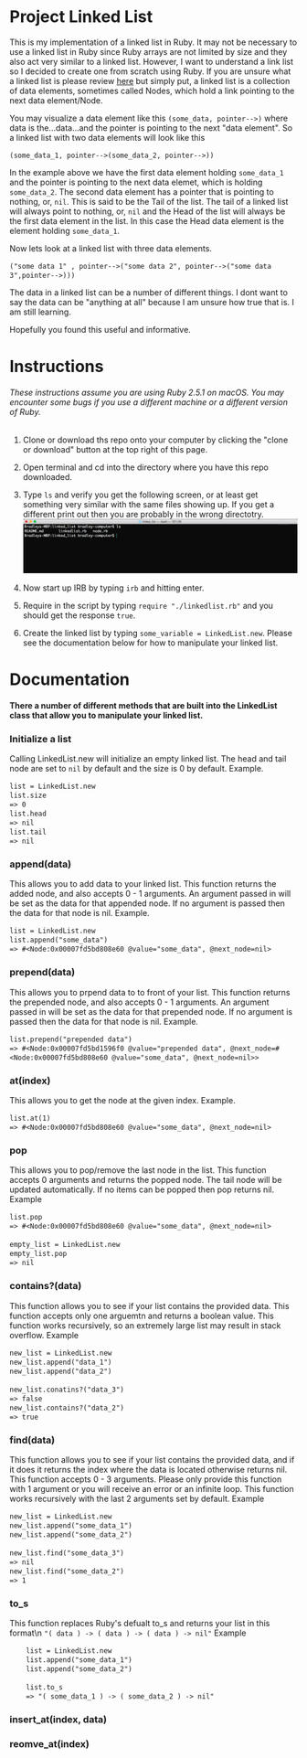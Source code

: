 # Project Linked List
This is my implementation of a linked list in Ruby. It may not be necessary to use a linked list in Ruby since Ruby arrays are not limited by size and they also act very similar to a linked list. However, I want to understand a link list so I decided to create one from scratch using Ruby. If you are unsure what a linked list is please review [here](https://en.wikipedia.org/wiki/Linked_list) but simply put, a linked list is a collection of data elements, sometimes called Nodes, which hold a link pointing to the next data element/Node. 

You may visualize a data element like this `(some_data, pointer-->)` where data is the...data...and the pointer is pointing to the next "data element". So a linked list with two data elements will look like this 
```
(some_data_1, pointer-->(some_data_2, pointer-->)) 
```
In the example above we have the first data element holding `some_data_1` and the pointer is pointing to the next data elemet, which is holding `some_data_2`. The second data element has a pointer that is pointing to nothing, or, `nil`. This is said to be the Tail of the list. The tail of a linked list will always point to nothing, or, `nil` and the Head of the list will always be the first data element in the list. In this case the Head data element is the element holding `some_data_1`. 


Now lets look at a  linked list with three data elements.
```
("some data 1" , pointer-->("some data 2", pointer-->("some data 3",pointer-->)))
```

The data in a linked list can be a number of different things. I dont want to say the data can be "anything at all" because I am unsure how true that is. I am still learning. 

Hopefully you found this useful and informative. 

# Instructions 
###### These instructions assume you are using Ruby 2.5.1 on macOS. You may encounter some bugs if you use a different machine or a different version of Ruby. 

1) Clone or download ths repo onto your computer by clicking the "clone or download" button at the top right of this page. 

2) Open terminal and cd into the directory where you have this repo downloaded. 

3) Type `ls` and verify you get the following screen, or at least get something very similar with the same files showing up. If you get a different print out then you are probably in the wrong directotry. 
![screen shot](https://github.com/BShowen/Linked_list_in_Ruby/blob/master/screenshots/screen_shot_1.png "screen shot")

4) Now start up IRB by typing `irb` and hitting enter. 

5) Require in the script by typing `require "./linkedlist.rb"` and you should get the response `true`. 

6) Create the linked list by typing `some_variable = LinkedList.new`. Please see the documentation below for how to manipulate your linked list. 

# Documentation 

#### There a number of different methods that are built into the LinkedList class that allow you to manipulate your linked list. 

### Initialize a list
Calling LinkedList.new will initialize an empty linked list. The head and tail node are set to `nil` by default and the size is 0 by default. 
Example. 
```
list = LinkedList.new 
list.size 
=> 0
list.head 
=> nil
list.tail
=> nil
```

### append(data)
This allows you to add data to your linked list. This function returns the added node, and also accepts 0 - 1 arguments. An argument passed in will be set as the data for that appended node. If no argument is passed then the data for that node is nil. 
Example. 
```
list = LinkedList.new
list.append("some_data")
=> #<Node:0x00007fd5bd808e60 @value="some_data", @next_node=nil>
```

### prepend(data)
This allows you to prpend data to to front of your list. This function returns the prepended node, and also accepts 0 - 1 arguments. An argument passed in will be set as the data for that prepended node. If no argument is passed then the data for that node is nil. 
Example.
```
list.prepend("prepended data")
=> #<Node:0x00007fd5bd1596f0 @value="prepended data", @next_node=#<Node:0x00007fd5bd808e60 @value="some_data", @next_node=nil>>
```

### at(index)
This allows you to get the node at the given index. 
Example.
```
list.at(1)
=> #<Node:0x00007fd5bd808e60 @value="some_data", @next_node=nil>
```

### pop
This allows you to pop/remove the last node in the list. This function accepts 0 arguments and returns the popped node. The tail node will be updated automatically. If no items can be popped then pop returns nil. 
Example
```
list.pop 
=> #<Node:0x00007fd5bd808e60 @value="some_data", @next_node=nil>

empty_list = LinkedList.new
empty_list.pop
=> nil 
```

### contains?(data)
This function allows you to see if your list contains the provided data. This function accepts only one arguemtn and returns a boolean value. This function works recursively, so an extremely large list may result in stack overflow. 
Example
```
new_list = LinkedList.new 
new_list.append("data_1")
new_list.append("data_2")

new_list.conatins?("data_3")
=> false
new_list.contains?("data_2")
=> true
```

### find(data)
This function allows you to see if your list contains the provided data, and if it does it returns the index where the data is located otherwise returns nil. This function accepts 0 - 3 arguments. Please only provide this function with 1 argument or you will receive an error or an infinite loop. This function works recursively with the last 2 arguments set by default. 
Example
```
new_list = LinkedList.new
new_list.append("some_data_1")
new_list.append("some_data_2")

new_list.find("some_data_3")
=> nil
new_list.find("some_data_2")
=> 1
```

### to_s
This function replaces Ruby's defualt to_s and returns your list in this format\n
`"( data ) -> ( data ) -> ( data ) -> nil"`
Example
```
    list = LinkedList.new 
    list.append("some_data_1")
    list.append("some_data_2")

    list.to_s
    => "( some_data_1 ) -> ( some_data_2 ) -> nil"
```

### insert_at(index, data)


### reomve_at(index)